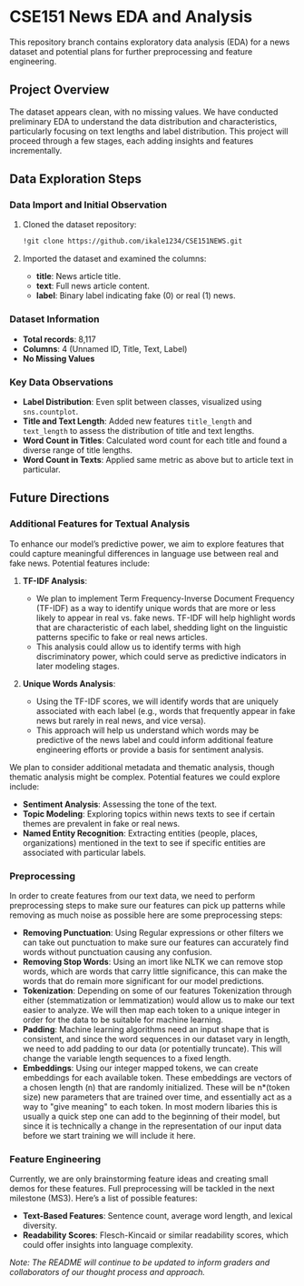 # CSE151 News EDA and Analysis

This repository branch contains exploratory data analysis (EDA) for a news dataset and potential plans for further preprocessing and feature engineering.

## Project Overview

The dataset appears clean, with no missing values. We have conducted preliminary EDA to understand the data distribution and characteristics, particularly focusing on text lengths and label distribution. This project will proceed through a few stages, each adding insights and features incrementally.

## Data Exploration Steps

### Data Import and Initial Observation

1. Cloned the dataset repository:
   ```bash
   !git clone https://github.com/ikale1234/CSE151NEWS.git
   ```

2. Imported the dataset and examined the columns:
   - **title**: News article title.
   - **text**: Full news article content.
   - **label**: Binary label indicating fake (0) or real (1) news.

### Dataset Information

- **Total records**: 8,117
- **Columns**: 4 (Unnamed ID, Title, Text, Label)
- **No Missing Values**

### Key Data Observations

- **Label Distribution**: Even split between classes, visualized using `sns.countplot`.
- **Title and Text Length**: Added new features `title_length` and `text_length` to assess the distribution of title and text lengths.
- **Word Count in Titles**: Calculated word count for each title and found a diverse range of title lengths.
- **Word Count in Texts**: Applied same metric as above but to article text in particular.

## Future Directions

### Additional Features for Textual Analysis

To enhance our model’s predictive power, we aim to explore features that could capture meaningful differences in language use between real and fake news. Potential features include:

1. **TF-IDF Analysis**: 
   - We plan to implement Term Frequency-Inverse Document Frequency (TF-IDF) as a way to identify unique words that are more or less likely to appear in real vs. fake news. TF-IDF will help highlight words that are characteristic of each label, shedding light on the linguistic patterns specific to fake or real news articles.
   - This analysis could allow us to identify terms with high discriminatory power, which could serve as predictive indicators in later modeling stages.

2. **Unique Words Analysis**:
   - Using the TF-IDF scores, we will identify words that are uniquely associated with each label (e.g., words that frequently appear in fake news but rarely in real news, and vice versa).
   - This approach will help us understand which words may be predictive of the news label and could inform additional feature engineering efforts or provide a basis for sentiment analysis.
   
We plan to consider additional metadata and thematic analysis, though thematic analysis might be complex. Potential features we could explore include:
- **Sentiment Analysis**: Assessing the tone of the text.
- **Topic Modeling**: Exploring topics within news texts to see if certain themes are prevalent in fake or real news.
- **Named Entity Recognition**: Extracting entities (people, places, organizations) mentioned in the text to see if specific entities are associated with particular labels.

### Preprocessing

In order to create features from our text data, we need to perform preprocessing steps to make sure our features can pick up patterns while removing as much noise as possible here are some preprocessing steps:
- **Removing Punctuation**: Using Regular expressions or other filters we can take out punctuation to make sure our features can accurately find words without punctuation causing any confusion.
- **Removing Stop Words**: Using an imort like NLTK we can remove stop words, which are words that carry little significance, this can make the words that do remain more significant for our model predictions.
- **Tokenization**: Depending on some of our features Tokenization through either (stemmatization or lemmatization) would allow us to make our text easier to analyze. We will then map each token to a unique integer in order for the data to be suitable for machine learning.
- **Padding**: Machine learning algorithms need an input shape that is consistent, and since the word sequences in our dataset vary in length, we need to add padding to our data (or potentially truncate). This will change the variable length sequences to a fixed length.
- **Embeddings**: Using our integer mapped tokens, we can create embeddings for each available token. These embeddings are vectors of a chosen length (n) that are randomly initialized. These will be n*(token size) new parameters that are trained over time, and essentially act as a way to "give meaning" to each token. In most modern libaries this is usually a quick step one can add to the beginning of their model, but since it is technically a change in the representation of our input data before we start training we will include it here.


### Feature Engineering

Currently, we are only brainstorming feature ideas and creating small demos for these features. Full preprocessing will be tackled in the next milestone (MS3). Here’s a list of possible features:
- **Text-Based Features**: Sentence count, average word length, and lexical diversity.
- **Readability Scores**: Flesch-Kincaid or similar readability scores, which could offer insights into language complexity.

*Note: The README will continue to be updated to inform graders and collaborators of our thought process and approach.*
